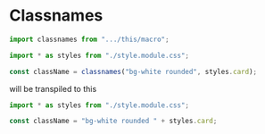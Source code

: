 # Classnames

```js
import classnames from ".../this/macro";

import * as styles from "./style.module.css";

const className = classnames("bg-white rounded", styles.card);
```

will be transpiled to this

```js
import * as styles from "./style.module.css";

const className = "bg-white rounded " + styles.card;
```
